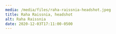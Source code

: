 ```yaml
---
media: /media/files/raha-raissnia-headshot.jpeg
title: Raha Raissnia, headshot
alt: Raha Raissnia
date: 2020-12-03T17:11:00-0500
---
```

